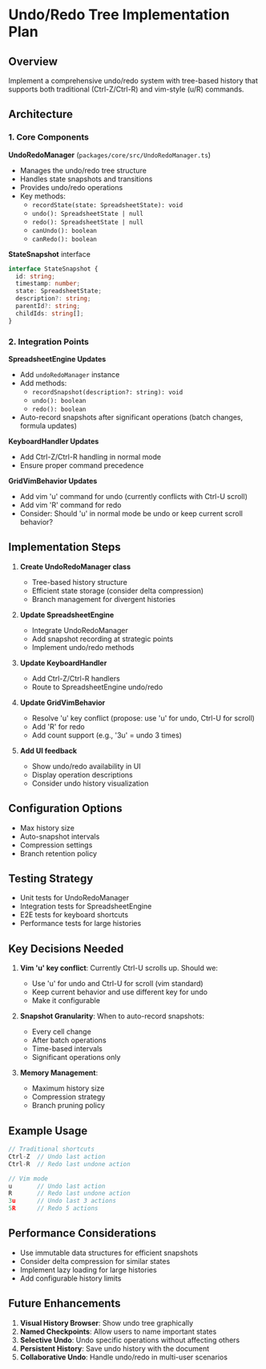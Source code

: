 # Undo/Redo Tree Implementation Plan

## Overview
Implement a comprehensive undo/redo system with tree-based history that supports both traditional (Ctrl-Z/Ctrl-R) and vim-style (u/R) commands.

## Architecture

### 1. Core Components

**UndoRedoManager** (`packages/core/src/UndoRedoManager.ts`)
- Manages the undo/redo tree structure
- Handles state snapshots and transitions
- Provides undo/redo operations
- Key methods:
  - `recordState(state: SpreadsheetState): void`
  - `undo(): SpreadsheetState | null`
  - `redo(): SpreadsheetState | null`
  - `canUndo(): boolean`
  - `canRedo(): boolean`

**StateSnapshot** interface
```typescript
interface StateSnapshot {
  id: string;
  timestamp: number;
  state: SpreadsheetState;
  description?: string;
  parentId?: string;
  childIds: string[];
}
```

### 2. Integration Points

**SpreadsheetEngine Updates**
- Add `undoRedoManager` instance
- Add methods:
  - `recordSnapshot(description?: string): void`
  - `undo(): boolean`
  - `redo(): boolean`
- Auto-record snapshots after significant operations (batch changes, formula updates)

**KeyboardHandler Updates**
- Add Ctrl-Z/Ctrl-R handling in normal mode
- Ensure proper command precedence

**GridVimBehavior Updates**
- Add vim 'u' command for undo (currently conflicts with Ctrl-U scroll)
- Add vim 'R' command for redo
- Consider: Should 'u' in normal mode be undo or keep current scroll behavior?

## Implementation Steps

1. **Create UndoRedoManager class**
   - Tree-based history structure
   - Efficient state storage (consider delta compression)
   - Branch management for divergent histories

2. **Update SpreadsheetEngine**
   - Integrate UndoRedoManager
   - Add snapshot recording at strategic points
   - Implement undo/redo methods

3. **Update KeyboardHandler**
   - Add Ctrl-Z/Ctrl-R handlers
   - Route to SpreadsheetEngine undo/redo

4. **Update GridVimBehavior**
   - Resolve 'u' key conflict (propose: use 'u' for undo, Ctrl-U for scroll)
   - Add 'R' for redo
   - Add count support (e.g., '3u' = undo 3 times)

5. **Add UI feedback**
   - Show undo/redo availability in UI
   - Display operation descriptions
   - Consider undo history visualization

## Configuration Options
- Max history size
- Auto-snapshot intervals
- Compression settings
- Branch retention policy

## Testing Strategy
- Unit tests for UndoRedoManager
- Integration tests for SpreadsheetEngine
- E2E tests for keyboard shortcuts
- Performance tests for large histories

## Key Decisions Needed

1. **Vim 'u' key conflict**: Currently Ctrl-U scrolls up. Should we:
   - Use 'u' for undo and Ctrl-U for scroll (vim standard)
   - Keep current behavior and use different key for undo
   - Make it configurable

2. **Snapshot Granularity**: When to auto-record snapshots:
   - Every cell change
   - After batch operations
   - Time-based intervals
   - Significant operations only

3. **Memory Management**:
   - Maximum history size
   - Compression strategy
   - Branch pruning policy

## Example Usage

```typescript
// Traditional shortcuts
Ctrl-Z  // Undo last action
Ctrl-R  // Redo last undone action

// Vim mode
u       // Undo last action
R       // Redo last undone action
3u      // Undo last 3 actions
5R      // Redo 5 actions
```

## Performance Considerations

- Use immutable data structures for efficient snapshots
- Consider delta compression for similar states
- Implement lazy loading for large histories
- Add configurable history limits

## Future Enhancements

1. **Visual History Browser**: Show undo tree graphically
2. **Named Checkpoints**: Allow users to name important states
3. **Selective Undo**: Undo specific operations without affecting others
4. **Persistent History**: Save undo history with the document
5. **Collaborative Undo**: Handle undo/redo in multi-user scenarios